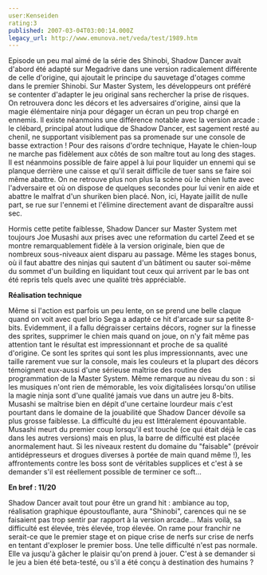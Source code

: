 ```yaml
---
user:Kenseiden
rating:3
published: 2007-03-04T03:00:14.000Z
legacy_url: http://www.emunova.net/veda/test/1989.htm
---
```

Episode un peu mal aimé de la série des Shinobi, Shadow Dancer avait d'abord été adapté sur Megadrive dans une version radicalement différente de celle d'origine, qui ajoutait le principe du sauvetage d'otages comme dans le premier Shinobi. Sur Master System, les développeurs ont préféré se contenter d'adapter le jeu original sans rechercher la prise de risques. On retrouvera donc les décors et les adversaires d'origine, ainsi que la magie élémentaire ninja pour dégager un écran un peu trop chargé en ennemis. Il existe néanmoins une différence notable avec la version arcade : le clébard, principal atout ludique de Shadow Dancer, est sagement resté au chenil, ne supportant visiblement pas sa promenade sur une console de basse extraction ! Pour des raisons d'ordre technique, Hayate le chien-loup ne marche pas fidèlement aux côtés de son maître tout au long des stages. Il est néanmoins possible de faire appel à lui pour liquider un ennemi qui se planque derrière une caisse et qu'il serait difficile de tuer sans se faire soi même abattre. On ne retrouve plus non plus la scène où le chien lutte avec l'adversaire et où on dispose de quelques secondes pour lui venir en aide et abattre le malfrat d'un shuriken bien placé. Non, ici, Hayate jaillit de nulle part, se rue sur l'ennemi et l'élimine directement avant de disparaître aussi sec.  

  

Hormis cette petite faiblesse, Shadow Dancer sur Master System met toujours Joe Musashi aux prises avec une reformation du cartel Zeed et se montre remarquablement fidèle à la version originale, bien que de nombreux sous-niveaux aient disparu au passage. Même les stages bonus, où il faut abattre des ninjas qui sautent d'un bâtiment ou sauter soi-même du sommet d'un building en liquidant tout ceux qui arrivent par le bas ont été repris tels quels avec une qualité très appréciable.  

  

**Réalisation technique**  

Même si l'action est parfois un peu lente, on se prend une belle claque quand on voit avec quel brio Sega a adapté ce hit d'arcade sur sa petite 8-bits. Evidemment, il a fallu dégraisser certains décors, rogner sur la finesse des sprites, supprimer le chien mais quand on joue, on n'y fait même pas attention tant le résultat est impressionnant et proche de sa qualité d'origine. Ce sont les sprites qui sont les plus impressionnants, avec une taille rarement vue sur la console, mais les couleurs et la plupart des décors témoignent eux-aussi d'une sérieuse maîtrise des routine des programmation de la Master System. Même remarque au niveau du son : si les musiques n'ont rien de mémorable, les voix digitalisées lorsqu'on utilise la magie ninja sont d'une qualité jamais vue dans un autre jeu 8-bits. Musashi se maîtrise bien en dépit d'une certaine lourdeur mais c'est pourtant dans le domaine de la jouabilité que Shadow Dancer dévoile sa plus grosse faiblesse. La difficulté du jeu est littéralement épouvantable. Musashi meurt du premier coup lorsqu'il est touché (ce qui était déjà le cas dans les autres versions) mais en plus, la barre de difficulté est placée anormalement haut. Si les niveaux restent du domaine du "faisable" (prévoir antidépresseurs et drogues diverses à portée de main quand même !), les affrontements contre les boss sont de véritables supplices et c'est à se demander s'il est réellement possible de terminer ce soft...  

  

**En bref : 11/20**  

Shadow Dancer avait tout pour être un grand hit : ambiance au top, réalisation graphique époustouflante, aura "Shinobi", carences qui ne se faisaient pas trop sentir par rapport à la version arcade... Mais voilà, sa difficulté est élevée, très élevée, trop élevée. On rame pour franchir ne serait-ce que le premier stage et on pique crise de nerfs sur crise de nerfs en tentant d'exploser le premier boss. Une telle difficulté n'est pas normale. Elle va jusqu'à gâcher le plaisir qu'on prend à jouer. C'est à se demander si le jeu a bien été beta-testé, ou s'il a été conçu à destination des humains ?